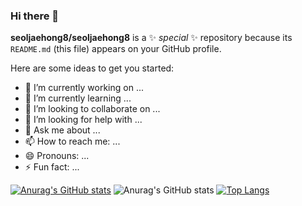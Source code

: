 ### Hi there 👋


**seoljaehong8/seoljaehong8** is a ✨ _special_ ✨ repository because its `README.md` (this file) appears on your GitHub profile.

Here are some ideas to get you started:

- 🔭 I’m currently working on ...
- 🌱 I’m currently learning ...
- 👯 I’m looking to collaborate on ...
- 🤔 I’m looking for help with ...
- 💬 Ask me about ...
- 📫 How to reach me: ...
- 😄 Pronouns: ...
- ⚡ Fun fact: ...

[![Anurag's GitHub stats](https://github-readme-stats.vercel.app/api?username=seoljaehong8)](https://github.com/anuraghazra/github-readme-stats)
![Anurag's GitHub stats](https://github-readme-stats.vercel.app/api?username=seoljaehong8&show_icons=true&theme=radical)
[![Top Langs](https://github-readme-stats.vercel.app/api/top-langs/?username=seoljaehong8)](https://github.com/anuraghazra/github-readme-stats)

